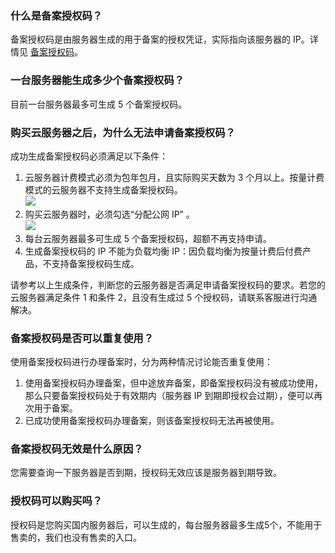 ###  什么是备案授权码？
备案授权码是由服务器生成的用于备案的授权凭证，实际指向该服务器的 IP。详情见 [备案授权码](https://cloud.tencent.com/document/product/243/18908)。

### 一台服务器能生成多少个备案授权码？
目前一台服务器最多可生成 5 个备案授权码。

### 购买云服务器之后，为什么无法申请备案授权码？
成功生成备案授权码必须满足以下条件：  
1. 云服务器计费模式必须为包年包月，且实际购买天数为 3 个月以上。按量计费模式的云服务器不支持生成备案授权码。  
![](http://mc.qcloudimg.com/static/img/01ca49ba3fd9654d1c25f4c03bfcf170/image.jpg)  
2. 购买云服务器时，必须勾选“分配公网 IP” 。  
![](http://mc.qcloudimg.com/static/img/a9c114acb7a055fa5ba7e76993cfe121/image.png)  
3. 每台云服务器最多可生成 5 个备案授权码，超额不再支持申请。
4. 生成备案授权码的 IP 不能为负载均衡 IP：因负载均衡为按量计费后付费产品，不支持备案授权码生成。

请参考以上生成条件，判断您的云服务器是否满足申请备案授权码的要求。若您的云服务器满足条件 1 和条件 2，且没有生成过 5 个授权码，请联系客服进行沟通解决。

### 备案授权码是否可以重复使用？
使用备案授权码进行办理备案时，分为两种情况讨论能否重复使用：
1. 使用备案授权码办理备案，但中途放弃备案，即备案授权码没有被成功使用，那么只要备案授权码处于有效期内（服务器 IP 到期即授权会过期），便可以再次用于备案。
2. 已成功使用备案授权码办理备案，则该备案授权码无法再被使用。


### 备案授权码无效是什么原因？
您需要查询一下服务器是否到期，授权码无效应该是服务器到期导致。

### 授权码可以购买吗？
授权码是您购买国内服务器后，可以生成的，每台服务器最多生成5个，不能用于售卖的，我们也没有售卖的入口。

